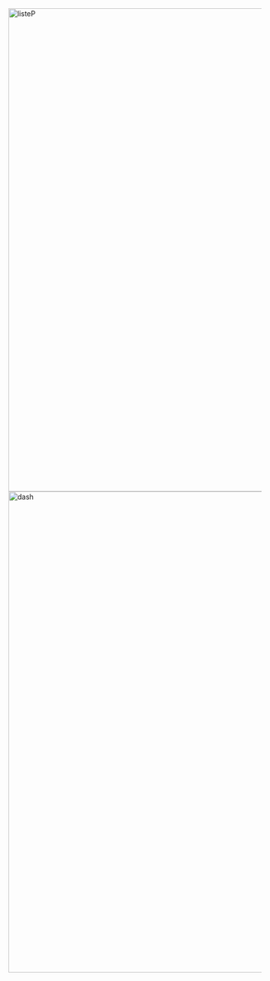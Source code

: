 
<img width="959" alt="listeP" src="https://github.com/user-attachments/assets/94f4a54e-b5df-4cec-99e5-d6e1c95ad57c">

<img width="955" alt="dash" src="https://github.com/user-attachments/assets/5c733c1c-0c02-4fac-b396-5d5c9352cbc9">
